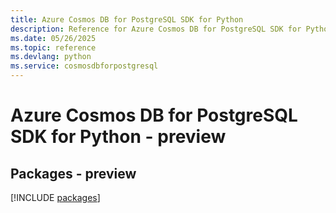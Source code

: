 ```yaml
---
title: Azure Cosmos DB for PostgreSQL SDK for Python
description: Reference for Azure Cosmos DB for PostgreSQL SDK for Python
ms.date: 05/26/2025
ms.topic: reference
ms.devlang: python
ms.service: cosmosdbforpostgresql
---
```

# Azure Cosmos DB for PostgreSQL SDK for Python - preview
## Packages - preview
[!INCLUDE [packages](cosmos-db-for-postgresql-index.md)]